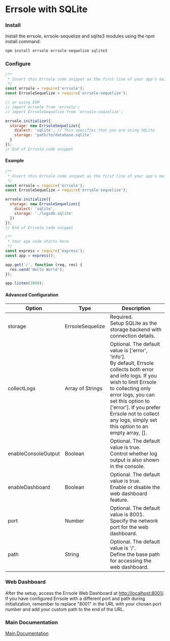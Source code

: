# Errsole with SQLite

### Install

Install the errsole, errsole-sequelize and sqlite3 modules using the npm install command:

```bash
npm install errsole errsole-sequelize sqlite3
```

### Configure

```javascript
/**
 * Insert this Errsole code snippet as the first line of your app's main file
 */
const errsole = require('errsole');
const ErrsoleSequelize = require('errsole-sequelize');

// or using ESM
// import errsole from 'errsole';
// import ErrsoleSequelize from 'errsole-sequelize';

errsole.initialize({
  storage: new ErrsoleSequelize({
    dialect: 'sqlite', // This specifies that you are using SQLite
    storage: 'path/to/database.sqlite'
  }
});
// End of Errsole code snippet
```

#### Example

```javascript
/**
 * Insert this Errsole code snippet as the first line of your app's main file
 */
const errsole = require('errsole');
const ErrsoleSequelize = require('errsole-sequelize');

errsole.initialize({
  storage: new ErrsoleSequelize({
    dialect: 'sqlite',
    storage: './logsdb.sqlite'
  })
});
// End of Errsole code snippet

/**
 * Your app code starts here
 */
const express = require('express');
const app = express();

app.get('/', function (req, res) {
  res.send('Hello World');
});

app.listen(3000);
```

#### Advanced Configuration

| **Option**          	| **Type**         	| **Description**                                                                                                                                                                                                                                                                                            	|
|---------------------	|------------------	|------------------------------------------------------------------------------------------------------------------------------------------------------------------------------------------------------------------------------------------------------------------------------------------------------------	|
| storage             	| ErrsoleSequelize 	| Required.<br>Setup SQLite as the storage backend with connection details.                                                                                                                                                                                                                                  	|
| collectLogs         	| Array of Strings 	| Optional. The default value is ['error', 'info'].<br>By default, Errsole collects both error and info logs. If you wish to limit Errsole to collecting only error logs, you can set this option to ['error']. If you prefer Errsole not to collect any logs, simply set this option to an empty array, []. 	|
| enableConsoleOutput 	| Boolean          	| Optional. The default value is true.<br>Control whether log output is also shown in the console.                                                                                                                                                                                                           	|
| enableDashboard     	| Boolean          	| Optional. The default value is true.<br>Enable or disable the web dashboard feature.                                                                                                                                                                                                                       	|
| port                	| Number           	| Optional. The default value is 8001.<br>Specify the network port for the web dashboard.                                                                                                                                                                                                                    	|
| path                	| String           	| Optional. The default value is '/'.<br>Define the base path for accessing the web dashboard.                                                                                                                                                                                                               	|

### Web Dashboard

After the setup, access the Errsole Web Dashboard at [http://localhost:8001/](http://localhost:8001/). If you have configured Errsole with a different port and path during initialization, remember to replace "8001" in the URL with your chosen port number and add your custom path to the end of the URL.

### Main Documentation

[Main Documentation](/README.md)
